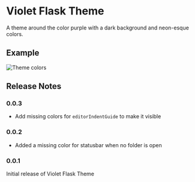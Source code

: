 # Violet Flask Theme

A theme around the color purple with a dark background and neon-esque colors.

## Example

![Theme colors](https://image.volkanwelp.com/violet-flask.png)

## Release Notes

### 0.0.3

- Add missing colors for `editorIndentGuide` to make it visible

### 0.0.2

- Added a missing color for statusbar when no folder is open

### 0.0.1

Initial release of Violet Flask Theme